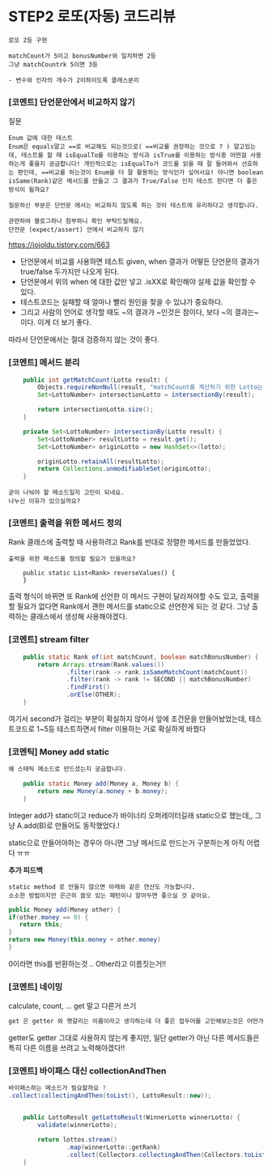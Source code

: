 # STEP2 로또(자동) 코드리뷰 

```
로또 2등 구현

matchCount가 5이고 bonusNumber와 일치하면 2등
그냥 matchCountrk 5이면 3등

- 변수와 인자의 개수가 2이하이도록 클래스분리 
```



### [코멘트] 단언문안에서 비교하지 않기

질문

```
Enum 값에 대한 테스트
Enum은 equals말고 ==로 비교해도 되는것으로( ==비교를 권장하는 것으로 ? ) 알고있는데, 테스트를 할 때 isEqualTo를 이용하는 방식과 isTrue를 이용하는 방식중 어떤걸 사용하는게 좋을지 궁금합니다! 개인적으로는 isEqualTo가 코드를 읽을 때 잘 들어와서 선호하는 편인데, ==비교를 하는것이 Enum을 더 잘 활용하는 방식인가 싶어서요! 아니면 boolean isSame(Rank)같은 메서드를 만들고 그 결과가 True/False 인지 테스트 한다면 더 좋은 방식이 될까요?
```

```
질문하신 부분은 단언문 에서는 비교하지 않도록 하는 것이 테스트에 유리하다고 생각합니다.

관련하여 블로그하나 첨부하니 확인 부탁드릴께요.
단언문 (expect/assert) 안에서 비교하지 않기
```

https://jojoldu.tistory.com/663



- 단언문에서 비교를 사용하면 테스트 given, when 결과가 어떻든 단언문의 결과가 true/false 두가지만 나오게 된다. 
- 단언문에서 위의 when 에 대한 값만 넣고 .isXX로 확인해야 실제 값을 확인할 수 있다. 
- 테스트코드는 실패할 때 얼마나 빨리 원인을 찾을 수 있냐가 중요하다. 
- 그리고 사람의 언어로 생각할 때도 ~의 결과가 ~인것은 참이다, 보다 ~의 결과는~이다. 이게 더 보기 좋다. 

따라서 단언문에서는 절대 검증하지 않는 것이 좋다.



### [코멘트] 메서드 분리

```java
    public int getMatchCount(Lotto result) {
        Objects.requireNonNull(result, "matchCount를 계산하기 위한 Lotto는 null일 수 없습니다.");
        Set<LottoNumber> intersectionLotto = intersectionBy(result);

        return intersectionLotto.size();
    }

    private Set<LottoNumber> intersectionBy(Lotto result) {
        Set<LottoNumber> resultLotto = result.get();
        Set<LottoNumber> originLotto = new HashSet<>(lotto);

        originLotto.retainAll(resultLotto);
        return Collections.unmodifiableSet(originLotto);
    }

```

```
굳이 나눠야 할 메소드일지 고민이 되네요.
나누신 이유가 있으실까요?
```



### [코멘트] 출력을 위한 메서드 정의

Rank 클래스에 출력할 때 사용하려고 Rank를 반대로 정렬한 메서드를 만들었었다.

```
출력을 위한 메소드를 정의할 필요가 있을까요?
```

```
    public static List<Rank> reverseValues() {
    }
```

출력 형식이 바뀌면 또 Rank에 선언한 이 메서드 구현이 달라져야할 수도 있고, 출력을 할 필요가 없다면 Rank에서 괜한 메서드를 static으로 선언한게 되는 것 같다. 그냥 출력하는 클래스에서 생성해 사용해야겠다.



### [코멘트] stream filter 

```java
    public static Rank of(int matchCount, boolean matchBonusNumber) {
        return Arrays.stream(Rank.values())
                .filter(rank -> rank.isSameMatchCount(matchCount))
                .filter(rank -> rank != SECOND || matchBonusNumber)
                .findFirst()
                .orElse(OTHER);
    }
```

여기서 second가 걸리는 부분이 확실하지 않아서 앞에 조건문을 만들어놨었는데, 테스트코드로 1~5등 테스트하면서 filter 이용하는 거로 확실하게 바꿨다



### [코멘틱] Money add static

```java
왜 스태틱 메소드로 만드셨는지 궁금합니다.
```

```java
    public static Money add(Money a, Money b) {
        return new Money(a.money + b.money);
    }
```

Integer add가 static이고 reduce가 바이너리 오퍼레이터길래 static으로 했는데,, 그냥 A.add(B)로 만들어도 동작했었다.!

static으로 만들어야하는 경우아 아니면 그냥 메서드로 만드는거 구분하는게 아직 어렵다 ㅠㅠ



**추가 피드백**

```
static method 로 만들지 않으면 아래와 같은 연산도 가능합니다.
소소한 방법이지만 은근히 쓸모 있는 패턴이니 알아두면 좋으실 것 같아요.
```



```java
public Money add(Money other) {
if(other.money == 0) {
   return this;
}
return new Money(this.money + other.money)
}
```

0이라면 this를 반환하는것 .. Other라고 이름짓는거!!



### [코멘트] 네이밍

calculate, count, ... get 말고 다른거 쓰기 

```java
get 은 getter 와 햇갈리는 이름이라고 생각하는데 더 좋은 접두어를 고민해보는것은 어떤가요 ?
```

getter도 getter 그대로 사용하지 않는게 좋지만, 일단 getter가 아닌 다른 메서드들은 특히 다른 이름을 쓰려고 노력해야겠다!!



### [코멘트] 바이패스 대신 collectionAndThen

```java
바이패스하는 메소드가 필요할까요 ?
.collect(collectingAndThen(toList(), LottoResult::new));
```

```java

    public LottoResult getLottoResult(WinnerLotto winnerLotto) {
        validate(winnerLotto);

        return lottos.stream()
                .map(winnerLotto::getRank)
                .collect(Collectors.collectingAndThen(Collectors.toList(), LottoResult::new));
    }

```

